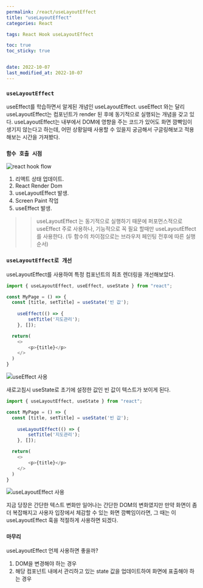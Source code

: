 ```yaml
---
permalink: /react/useLayoutEffect
title: "useLayoutEffect"
categories: React

tags: React Hook useLayoutEffect

toc: true
toc_sticky: true


date: 2022-10-07
last_modified_at: 2022-10-07
---
```


### `useLayoutEffect`

useEffect를 학습하면서 알게된 개념인 useLayoutEffect. useEffect 와는 달리 useLayoutEffect는 컴포넌트가 render 된 후에 동기적으로 실행되는 개념을 갖고 있다. useLayoutEffect는 내부에서 DOM에 영향을 주는 코드가 있어도 화면 깜빡임이 생기지 않는다고 하는데, 어떤 상황일때 사용할 수 있을지 궁금해서 구글링해보고  적용해보는 시간을 가져봤다.  

### `함수 호출 시점`

![react hook flow](https://raw.githubusercontent.com/donavon/hook-flow/master/hook-flow.png)

1. 리액트 상태 업데이트.
2. React Render Dom
3. useLayoutEffect 발생.
4. Screen Paint 작업
5. useEffect 발생.

>> useLayoutEffect 는 동기적으로 실행하기 때문에 퍼포먼스적으로 useEffect 주로 사용하나, 기능적으로 꼭 필요 할때만 useLayoutEffect를 사용한다. (두 함수의 차이점으로는 브라우저 페인팅 전후에 따른 실행 순서)  

### `useLayoutEffect로 개선`

useLayoutEffect를 사용하여 특정 컴포넌트의 최초 렌더링을 개선해보았다.  

```javascript
import { useLayoutEffect, useEffect, useState } from "react";

const MyPage = () => {
  const [title, setTitle] = useState('빈 값');
  
    useEffect(() => {
        setTitle('지도관리');
    }, []);

  return(
    <>
        <p>{title}</p>
    </>
  )
}
```

![useEffect 사용](https://user-images.githubusercontent.com/45479309/194485737-844c51e6-ea68-435d-b6a9-60b6e47fc763.gif)

새로고침시 useState로 초기에 설정한 값인 빈 값이 텍스트가 보이게 된다.

```javascript
import { useLayoutEffect, useState } from "react";

const MyPage = () => {
  const [title, setTitle] = useState('빈 값');
  
    useLayoutEffect(() => {
        setTitle('지도관리');
    }, []);

  return(
    <>
        <p>{title}</p>
    </>
  )
}
```

![useLayoutEffect 사용](https://user-images.githubusercontent.com/45479309/194485571-1c5cb715-e622-40c2-9f62-f0f756992a74.gif)

지금 당장은 간단한 텍스트 변화만 일어나는 간단한 DOM의 변화였지만 만약 화면이 좀 더 복잡해지고 사용자 입장에서 체감할 수 있는 화면 깜빡임이라면, 그 때는 이 useLayoutEffect 훅을 적절하게 사용하면 되겠다.


### `마무리`

useLayoutEffect 언제 사용하면 좋을까?  

1. DOM을 변경해야 하는 경우
2. 해당 컴포넌트 내에서 관리하고 있는 state 값을 업데이트하여 화면에 표출해야 하는 경우